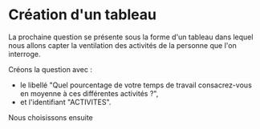 #  Création d'un tableau

La prochaine question se présente sous la forme d'un tableau dans lequel nous allons capter la ventilation des activités de la personne que l'on interroge.

Créons la question avec :

- le libellé "Quel pourcentage de votre temps de travail consacrez-vous en moyenne à ces différentes activités ?",
- et l'identifiant "ACTIVITES".

Nous choisissons ensuite